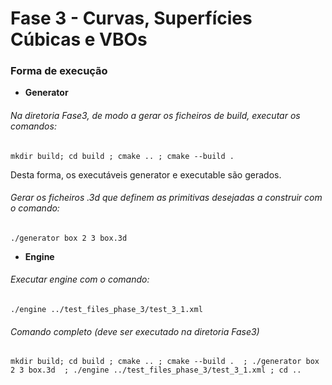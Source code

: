 # Fase 3 - Curvas, Superfícies Cúbicas e VBOs

### Forma de execução
- **Generator** 

###### Na diretoria Fase3, de modo a gerar os ficheiros de build, executar os comandos:


```text
mkdir build; cd build ; cmake .. ; cmake --build .
```

Desta forma, os executáveis generator e executable são gerados. 

###### Gerar os ficheiros .3d que definem as primitivas desejadas a construir com o comando:

```text
./generator box 2 3 box.3d
```

- **Engine** 

###### Executar engine com o comando:

```text
./engine ../test_files_phase_3/test_3_1.xml
```

###### Comando completo (deve ser executado na diretoria Fase3)
```text
mkdir build; cd build ; cmake .. ; cmake --build .  ; ./generator box 2 3 box.3d  ; ./engine ../test_files_phase_3/test_3_1.xml ; cd ..
```

